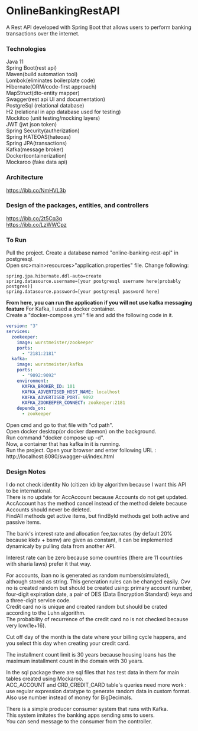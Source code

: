 # OnlineBankingRestAPI  
A Rest API developed with Spring Boot that allows users to perform banking transactions over the internet.

### Technologies  
Java 11   
Spring Boot(rest api)   
Maven(build automation tool)  
Lombok(eliminates boilerplate code)    
Hibernate(ORM/code-first approach)    
MapStruct(dto-entity mapper)    
Swagger(rest api UI and documentation)   
PostgreSql (relational database)   
H2 (relational in app database used for testing)   
Mockitoo (unit testing/mocking layers)      
JWT (jwt json token)    
Spring Security(autherization)     
Spring HATEOAS(hateoas)   
Spring JPA(transactions)   
Kafka(message broker)   
Docker(containerization)    
Mockaroo (fake data api)  

### Architecture   
https://ibb.co/NmHVL3b    

### Design of the packages, entities, and controllers    
https://ibb.co/2t5Cq3q  
https://ibb.co/LzWWCpz  

### To Run  
Pull the project.
Create a database named "online-banking-rest-api" in postgresql.  
Open src>main>resources>"application.properties" file.
Change following:   
```
spring.jpa.hibernate.ddl-auto=create  
spring.datasource.username=[your postgresql username here(probably postgres)]  
spring.datasource.password=[your postgresql password here]  
```
**From here, you can run the application if you will not use kafka messaging feature**
For Kafka, I used a docker container.   
Create a "docker-compose.yml" file and add the following code in it.  
```yml
version: "3"
services:
  zookeeper:
    image: wurstmeister/zookeeper
    ports:
      - "2181:2181"
  kafka:
    image: wurstmeister/kafka
    ports:
      - "9092:9092"
    environment:
      KAFKA_BROKER_ID: 101
      KAFKA_ADVERTISED_HOST_NAME: localhost
      KAFKA_ADVERTISED_PORT: 9092
      KAFKA_ZOOKEEPER_CONNECT: zookeeper:2181
    depends_on:
      - zookeeper
```
Open cmd and go to that file with "cd path".  
Open docker desktop(or docker daemon) on the background.  
Run command "docker compose up -d".  
Now, a container that has kafka in it is running.  
Run the project.
Open your browser and enter following URL : http://localhost:8080/swagger-ui/index.html

### Design Notes  

I do not check identity No (citizen id) by algorithm because I want this API to be international.   
There is no update for AccAccount because Accounts do not get updated.   
AccAccount has the method cancel instead of the method delete because Accounts should never be deleted.    
FindAll methods get active items, but findById methods get both active and passive items.  

The bank's interest rate and allocation fee,tax rates (by default 20% because kkdv + bsmv) are given as constant,
it can be implemented dynamicaly by pulling data from another API.    

Interest rate can be zero because some countries (there are 11 countries with sharia laws) prefer it that way.  

For accounts, iban no is generated as random numbers(simulated), although stored as string. This generation rules can be changed easily.
Cvv no is created random but should be created using: primary account number, four-digit expiration date, a pair of DES (Data Encryption Standard) keys and a three-digit service code.  
Credit card no is unique and created random but should be crated according to the Luhn algorithm.  
The probability of recurrence of the credit card no is not checked because very low(1e+16).  

Cut off day of the month is the date where your billing cycle happens, and you select this day when creating your credit card.  

The installment count limit is 30 years because housing loans has the maximum installment count in the domain with 30 years.   

In the sql package there are sql files that has test data in them for main tables created using Mockaroo.   
ACC_ACCOUNT and CRD_CREDIT_CARD table's queries need more work :  
use regular expression datatype to generate random data in custom format. Also use number instead of money for BigDecimals.

There is a simple producer consumer system that runs with Kafka.  
This system imitates the banking apps sending sms to users.  
You can send message to the consumer from the controller.  